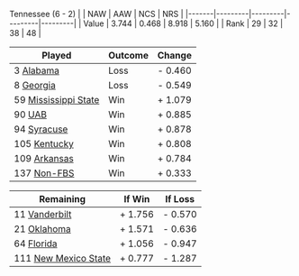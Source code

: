 Tennessee (6 - 2)
|       |   NAW   |   AAW   |   NCS   |   NRS   |
|-------|---------|---------|---------|---------|
| Value |   3.744 |   0.468 |   8.918 |   5.160 |
| Rank  |      29 |      32 |      38 |      48 |

| Played                    | Outcome    |  Change  |
|---------------------------|------------|----------|
|   3 [Alabama               ](Alabama.md)| Loss       | -  0.460 |
|   8 [Georgia               ](Georgia.md)| Loss       | -  0.549 |
|  59 [Mississippi State     ](MississippiState.md)| Win        | +  1.079 |
|  90 [UAB                   ](UAB.md)| Win        | +  0.885 |
|  94 [Syracuse              ](Syracuse.md)| Win        | +  0.878 |
| 105 [Kentucky              ](Kentucky.md)| Win        | +  0.808 |
| 109 [Arkansas              ](Arkansas.md)| Win        | +  0.784 |
| 137 [Non-FBS               ](NonFBS.md)| Win        | +  0.333 |

| Remaining                 |  If Win  |  If Loss |
|---------------------------|----------|----------|
|  11 [Vanderbilt            ](Vanderbilt.md)| +  1.756 | -  0.570 |
|  21 [Oklahoma              ](Oklahoma.md)| +  1.571 | -  0.636 |
|  64 [Florida               ](Florida.md)| +  1.056 | -  0.947 |
| 111 [New Mexico State      ](NewMexicoState.md)| +  0.777 | -  1.287 |

